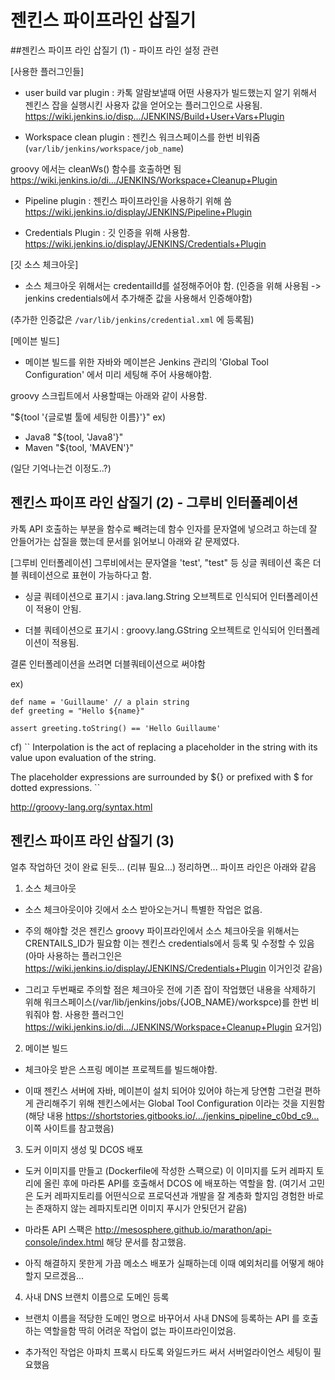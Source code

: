 # 젠킨스 파이프라인 삽질기

##젠킨스 파이프 라인 삽질기 (1) - 파이프 라인 설정 관련

[사용한 플러그인들]
- user build var plugin : 카톡 알람보낼때 어떤 사용자가 빌드했는지 알기 위해서 젠킨스 잡을 실행시킨 사용자 값을 얻어오는 플러그인으로 사용됨.
https://wiki.jenkins.io/disp…/JENKINS/Build+User+Vars+Plugin

- Workspace clean plugin : 젠킨스 워크스페이스를 한번 비워줌 (``var/lib/jenkins/workspace/job_name``)

groovy 에서는 cleanWs() 함수를 호출하면 됨
https://wiki.jenkins.io/di…/JENKINS/Workspace+Cleanup+Plugin

- Pipeline plugin : 젠킨스 파이프라인을 사용하기 위해 씀
https://wiki.jenkins.io/display/JENKINS/Pipeline+Plugin

- Credentials Plugin : 깃 인증을 위해 사용함.
https://wiki.jenkins.io/display/JENKINS/Credentials+Plugin

[깃 소스 체크아웃]
- 소스 체크아웃 위해서는 credentailId를 설정해주어야 함. (인증을 위해 사용됨 -> jenkins credentials에서 추가해준 값을 사용해서 인증해야함)

(추가한 인증값은 ``/var/lib/jenkins/credential.xml`` 에 등록됨)

[메이븐 빌드]
- 메이븐 빌드를 위한 자바와 메이븐은 Jenkins 관리의 'Global Tool Configuration' 에서 미리 세팅해 주어 사용해야함.

groovy 스크립트에서 사용할때는 아래와 같이 사용함.

"${tool '{글로벌 툴에 세팅한 이름}'}"
ex)
- Java8
"${tool, 'Java8'}"
- Maven
"${tool, 'MAVEN'}"

(일단 기억나는건 이정도..?)

## 젠킨스 파이프 라인 삽질기 (2) - 그루비 인터폴레이션

카톡 API 호출하는 부분을 함수로 빼려는데 함수 인자를 문자열에 넣으려고 하는데 잘 안들어가는 삽질을 했는데 문서를 읽어보니 아래와 같 문제였다.

[그루비 인터폴레이션]
그루비에서는 문자열을 'test', "test" 등 싱글 쿼테이션 혹은 더블 쿼테이션으로 표현이 가능하다고 함.

- 싱글 쿼테이션으로 표기시 : java.lang.String 오브젝트로 인식되어 인터폴레이션이 적용이 안됨.

- 더블 쿼테이션으로 표기시 : groovy.lang.GString 오브젝트로 인식되어 인터폴레이션이 적용됨.

결론 인터폴레이션을 쓰려면 더블쿼테이션으로 써야함

ex)
```
def name = 'Guillaume' // a plain string
def greeting = "Hello ${name}"

assert greeting.toString() == 'Hello Guillaume'
```
cf)
``
Interpolation is the act of replacing a placeholder in the string with its value upon evaluation of the string.

The placeholder expressions are surrounded by ${} or prefixed with $ for dotted expressions.
``

http://groovy-lang.org/syntax.html


## 젠킨스 파이프 라인 삽질기 (3)

얼추 작업하던 것이 완료 된듯... (리뷰 필요...)
정리하면...
파이프 라인은 아래와 같음

1) 소스 체크아웃 
- 소스 체크아웃이야 깃에서 소스 받아오는거니 특별한 작업은 없음.

- 주의 해야할 것은 젠킨스 groovy 파이프라인에서 소스 체크아웃을 위해서는 CRENTAILS_ID가 필요함 이는 젠킨스 credentials에서 등록 및 수정할 수 있음 (아마 사용하는 플러그인은 https://wiki.jenkins.io/display/JENKINS/Credentials+Plugin
이거인것 같음)

- 그리고 두번째로 주의할 점은 체크아웃 전에 기존 잡이 작업했던 내용을 삭제하기 위해 워크스페이스(/var/lib/jenkins/jobs/{JOB_NAME}/workspce)를 한번 비워줘야 함.
사용한 플러그인 https://wiki.jenkins.io/di…/JENKINS/Workspace+Cleanup+Plugin 요거임)

2) 메이븐 빌드
- 체크아웃 받은 스프링 메이븐 프로젝트를 빌드해야함.

- 이때 젠킨스 서버에 자바, 메이븐이 설치 되어야 있어야 하는게 당연함 그런걸 편하게 관리해주기 위해 젠킨스에서는 Global Tool Configuration 이라는 것을 지원함 (해당 내용 https://shortstories.gitbooks.io/…/jenkins_pipeline_c0bd_c9… 이쪽 사이트를 참고했음)

3) 도커 이미지 생성 및 DCOS 배포 
- 도커 이미지를 만들고 (Dockerfile에 작성한 스팩으로) 이 이미지를 도커 레파지 토리에 올린 후에 마라톤 API를 호출해서 DCOS 에 배포하는 역할을 함. (여기서 고민은 도커 레파지토리를 어떤식으로 프로덕션과 개발을 잘 계층화 할지임 경험한 바로는 존재하지 않는 레파지토리면 이미지 푸시가 안됫던거 같음)

- 마라톤 API 스팩은 http://mesosphere.github.io/marathon/api-console/index.html 해당 문서를 참고했음.

- 아직 해결하지 못한게 가끔 메소스 배포가 실패하는데 이때 예외처리를 어떻게 해야할지 모르겠음...

4) 사내 DNS 브랜치 이름으로 도메인 등록
- 브랜치 이름을 적당한 도메인 명으로 바꾸어서 사내 DNS에 등록하는 API 를 호출 하는 역할을함 딱히 어려운 작업이 없는 파이프라인이었음.

- 추가적인 작업은 아파치 프록시 타도록 와일드카드 써서 서버얼라이언스 세팅이 필요했음
